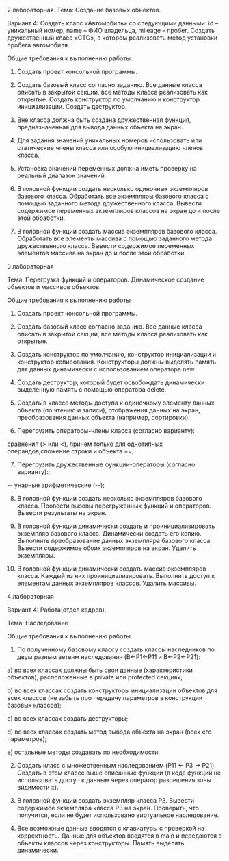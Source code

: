 

2 лабораторная. Тема: Создание базовых объектов.

Вариант 4: Создать класс «Автомобиль» со следующими данными: id – уникальный номер, name – ФИО владельца, mileage – пробег. Создать дружественный класс «СТО», в котором реализовать метод установки пробега автомобиля.

Общие требования к выполнению работы:

1. Создать проект консольной программы.

2. Создать базовый класс согласно заданию. Все данные класса описать в закрытой секции, все методы класса реализовать как открытые. Создать конструктор по умолчанию и конструктор инициализации. Создать деструктор.

3. Вне класса должна быть создана дружественная функция, предназначенная для вывода данных объекта на экран.

4. Для задания значений уникальных номеров использовать или статические члены класса или особую инициализацию членов класса.

5. Установка значений переменных должна иметь проверку на реальный диапазон значений.

6. В головной функции создать несколько одиночных экземпляров базового класса. Обработать все экземпляры базового класса с помощью заданного метода дружественного класса. Вывести содержимое переменных экземпляров классов на экран до и после этой обработки.

7. В головной функции создать массив экземпляров базового класса. Обработать все элементы массива с помощью заданного метода дружественного класса. Вывести содержимое переменных элементов массива на экран до и после этой обработки.


3 лабораторная

Тема: Перегрузка функций и операторов. Динамическое создание объектов и массивов объектов.

Общие требования к выполнению работы

1. Создать проект консольной программы.

2. Создать базовый класс согласно заданию. Все данные класса описать в закрытой секции, все методы класса реализовать как открытые.

3. Создать конструктор по умолчанию, конструктор инициализации и конструктор копирования. Конструкторы должны выделять память для данных динамически с использованием оператора new.

4. Создать деструктор, который будет освобождать динамически выделенную память с помощью оператора delete.

5. Создать в классе методы доступа к одиночному элементу данных объекта (по чтению и записи), отображения данных на экран, преобразования данных объекта (например, сортировки).

6. Перегрузить операторы-члены класса (согласно варианту):

сравнения (> или <), причем только для однотипных операндов,сложение строки и объекта +=;

7. Перегрузить дружественные функции-операторы (согласно варианту)::

-- унарные арифметические (--);

8. В головной функции создать несколько экземпляров базового класса. Провести вызовы перегруженных функций и операторов. Вывести результаты на экран.

9. В головной функции динамически создать и проинициализировать экземпляр базового класса. Динамически создать его копию. Выполнить преобразование данных экземпляра базового класса. Вывести содержимое обоих экземпляров на экран. Удалить экземпляры.

10. В головной функции динамически создать массив экземпляров класса. Каждый из них проинициализировать. Выполнить доступ к элементам данных экземпляров классов. Удалить массивы.

4 лабораторная

Вариант 4: Работа(отдел кадров).

Тема: Наследование

Общие требования к выполнению работы

1. По полученному базовому классу создать классы наследников по двум разным ветвям наследования (B←P1←P11 и B←P2←P21):

a) во всех классах должны быть свои данные (характеристики объектов), расположенные в private или protected секциях;

b) во всех классах создать конструкторы инициализации объектов для всех классов (не забыть про передачу параметров в конструкции базовых классов);

c) во всех классах создать деструкторы;

d) во всех классах создать метод вывода объекта на экран (всех его параметров);

e) остальные методы создавать по необходимости.

2. Создать класс с множественным наследованием (P11 ← P3 → P21). Создать в этом классе выше описанные функции (в коде функций не использовать доступ к данным через оператор разрешения зоны видимости ::).

3. В головной функции создать экземпляр класса P3. Вывести содержимое экземпляра класса P3 на экран. Проверить, что получится, если не будет использовано виртуальное наследование.

4. Все возможные данные вводятся с клавиатуры с проверкой на корректность. Данные для объектов вводятся в main и передаются в объекты классов через конструкторы. Память выделять динамически.
